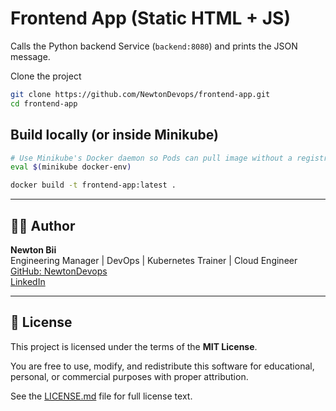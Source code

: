 # Frontend App (Static HTML + JS)

Calls the Python backend Service (`backend:8080`) and prints the JSON message.

Clone the project

```bash
git clone https://github.com/NewtonDevops/frontend-app.git
cd frontend-app
```

## Build locally (or inside Minikube)

```bash
# Use Minikube's Docker daemon so Pods can pull image without a registry
eval $(minikube docker-env)

docker build -t frontend-app:latest .

```

---

## 👨‍💻 Author

**Newton Bii**  
Engineering Manager | DevOps | Kubernetes Trainer | Cloud Engineer  
[GitHub: NewtonDevops](https://github.com/NewtonDevops)  
[LinkedIn](https://www.linkedin.com/in/newton-bii-engineer/)

---

## 📄 License

This project is licensed under the terms of the **MIT License**.

You are free to use, modify, and redistribute this software for educational, personal, or commercial purposes with proper attribution.

See the [LICENSE.md](./LICENSE.md) file for full license text.
